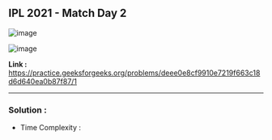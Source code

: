 ## IPL 2021 - Match Day 2

![image](https://user-images.githubusercontent.com/23376002/191807818-52d0ffc7-f19a-4e0a-aa29-f778683647de.png)

![image](https://user-images.githubusercontent.com/23376002/191807871-19cdbfff-9256-4d68-a0ff-7d3766d6ff72.png)

**Link :** https://practice.geeksforgeeks.org/problems/deee0e8cf9910e7219f663c18d6d640ea0b87f87/1

---------------------------------------------------------------------------------------------------------------------------------------------------------


### Solution :

- Time Complexity :



